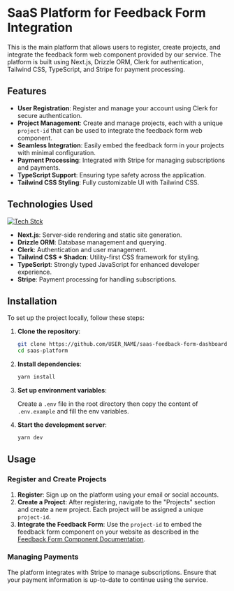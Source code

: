 # SaaS Platform for Feedback Form Integration

This is the main platform that allows users to register, create projects, and integrate the feedback form web component provided by our service. The platform is built using Next.js, Drizzle ORM, Clerk for authentication, Tailwind CSS, TypeScript, and Stripe for payment processing.

## Features

- **User Registration**: Register and manage your account using Clerk for secure authentication.
- **Project Management**: Create and manage projects, each with a unique `project-id` that can be used to integrate the feedback form web component.
- **Seamless Integration**: Easily embed the feedback form in your projects with minimal configuration.
- **Payment Processing**: Integrated with Stripe for managing subscriptions and payments.
- **TypeScript Support**: Ensuring type safety across the application.
- **Tailwind CSS Styling**: Fully customizable UI with Tailwind CSS.

## Technologies Used

[![Tech Stck](https://skillicons.dev/icons?i=nextjs,typescript,supabase,postgresql,tailwindcss)](https://skillicons.dev)

- **Next.js**: Server-side rendering and static site generation.
- **Drizzle ORM**: Database management and querying.
- **Clerk**: Authentication and user management.
- **Tailwind CSS + Shadcn**: Utility-first CSS framework for styling.
- **TypeScript**: Strongly typed JavaScript for enhanced developer experience.
- **Stripe**: Payment processing for handling subscriptions.

## Installation

To set up the project locally, follow these steps:

1. **Clone the repository**:

   ```bash
   git clone https://github.com/USER_NAME/saas-feedback-form-dashboard
   cd saas-platform
   ```

2. **Install dependencies**:

   ```bash
   yarn install
   ```

3. **Set up environment variables**:

   Create a `.env` file in the root directory then copy the content of `.env.example` and fill the env variables.

4. **Start the development server**:
   ```bash
   yarn dev
   ```

## Usage

### Register and Create Projects

1. **Register**: Sign up on the platform using your email or social accounts.
2. **Create a Project**: After registering, navigate to the "Projects" section and create a new project. Each project will be assigned a unique `project-id`.
3. **Integrate the Feedback Form**: Use the `project-id` to embed the feedback form component on your website as described in the [Feedback Form Component Documentation](https://github.com/Deepak22448/saas-feedback-form-widget/).

### Managing Payments

The platform integrates with Stripe to manage subscriptions. Ensure that your payment information is up-to-date to continue using the service.
